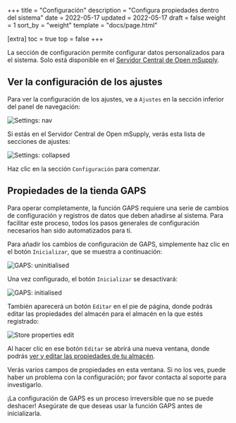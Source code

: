 +++
title = "Configuración"
description = "Configura propiedades dentro del sistema"
date = 2022-05-17
updated = 2022-05-17
draft = false
weight = 1
sort_by = "weight"
template = "docs/page.html"

[extra]
toc = true
top = false
+++

La sección de configuración permite configurar datos personalizados para el sistema. Solo está disponible en el [Servidor Central de Open mSupply](/docs/getting_started/central-server).

## Ver la configuración de los ajustes

Para ver la configuración de los ajustes, ve a `Ajustes` en la sección inferior del panel de navegación:

![Settings: nav](/docs/settings/images/admin_nav.png)

Si estás en el Servidor Central de Open mSupply, verás esta lista de secciones de ajustes:

![Settings: collapsed](/docs/settings/images/settings_collapsed_central.png)

Haz clic en la sección `Configuración` para comenzar.

## Propiedades de la tienda GAPS

Para operar completamente, la función GAPS requiere una serie de cambios de configuración y registros de datos que deben añadirse al sistema. Para facilitar este proceso, todos los pasos generales de configuración necesarios han sido automatizados para ti.

Para añadir los cambios de configuración de GAPS, simplemente haz clic en el botón `Inicializar`, que se muestra a continuación:

![GAPS: uninitialised](/docs/settings/images/gaps_unconfigured.png)

Una vez configurado, el botón `Inicializar` se desactivará:

![GAPS: initialised](/docs/settings/images/gaps_configured.png)

También aparecerá un botón `Editar` en el pie de página, donde podrás editar las propiedades del almacén para el almacén en la que estés registrado:

![Store properties edit](/docs/settings/images/store_properties_edit_footer.png)

Al hacer clic en ese botón `Editar` se abrirá una nueva ventana, donde podrás [ver y editar las propiedades de tu almacén](/docs/manage/facilities/#editing-your-store-properties).

Verás varios campos de propiedades en esta ventana. Si no los ves, puede haber un problema con la configuración; por favor contacta al soporte para investigarlo.

<div class='nota'>
¡La configuración de GAPS es un proceso irreversible que no se puede deshacer! Asegúrate de que deseas usar la función GAPS antes de inicializarla.
</div>
